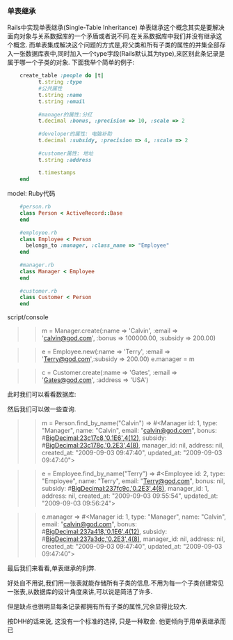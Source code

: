 ### 单表继承

Rails中实现单表继承(Single-Table Inheritance) 
        单表继承这个概念其实是要解决面向对象与关系数据库的一个矛盾或者说不同.在关系数据库中我们并没有继承这个概念. 
        而单表集成解决这个问题的方式是,将父类和所有子类的属性的并集全部存入一张数据库表中,同时加入一个type字段(Rails默认其为type),来区别此条记录是属于哪一个子类的对象. 
下面我举个简单的例子: 

```ruby
	create_table :people do |t|  
	      t.string :type  
	      #公共属性  
	      t.string :name  
	      t.string :email  
	        
	      #manager的属性:分红  
	      t.decimal :bonus, :precision => 10, :scale => 2  
	        
	      #developer的属性: 电脑补助  
	      t.decimal :subsidy, :precision => 4, :scale => 2  
	        
	      #customer属性: 地址  
	      t.string :address  
	        
	      t.timestamps  
	end

```

model: 
Ruby代码
```ruby
	#person.rb  
	class Person < ActiveRecord::Base  
	end  
	  
	#employee.rb  
	class Employee < Person  
	  belongs_to :manager, :class_name => "Employee"  
	end  
	  
	#manager.rb  
	class Manager < Employee  
	end  
	  
	#customer.rb  
	class Customer < Person  
	end 
```

script/console 
>> m = Manager.create(:name => 'Calvin', :email => 'calvin@god.com', :bonus => 100000.00, :subsidy => 200.00) 

>> e = Employee.new(:name => 'Terry', :email => 'Terry@god.com',:subsidy => 200.00) 
>>e.manager = m 

>>c = Customer.create(:name => 'Gates', :email => 'Gates@god.com', :address => 'USA') 

此时我们可以看看数据库: 


然后我们可以做一些查询. 

>> m = Person.find_by_name("Calvin") 
=> #<Manager id: 1, type: "Manager", name: "Calvin", email: "calvin@god.com", bonus: #<BigDecimal:23c17c8,'0.1E6',4(12)>, subsidy: #<BigDecimal:23c178c,'0.2E3',4(8)>, manager_id: nil, address: nil, created_at: "2009-09-03 09:47:40", updated_at: "2009-09-03 09:47:40"> 

>> e = Employee.find_by_name("Terry") 
=> #<Employee id: 2, type: "Employee", name: "Terry", email: "Terry@god.com", bonus: nil, subsidy: #<BigDecimal:237fc9c,'0.2E3',4(8)>, manager_id: 1, address: nil, created_at: "2009-09-03 09:55:54", updated_at: "2009-09-03 09:56:24"> 

>> e.manager 
=> #<Manager id: 1, type: "Manager", name: "Calvin", email: "calvin@god.com", bonus: #<BigDecimal:237a418,'0.1E6',4(12)>, subsidy: #<BigDecimal:237a3dc,'0.2E3',4(8)>, manager_id: nil, address: nil, created_at: "2009-09-03 09:47:40", updated_at: "2009-09-03 09:47:40"> 

最后我们来看看,单表继承的利弊. 

好处自不用说,我们用一张表就能存储所有子类的信息.不用为每一个子类创建常见一张表,从数据库的设计角度来讲,可以说是简洁了许多. 

但是缺点也很明显每条记录都拥有所有子类的属性,冗余显得比较大. 

按DHH的话来说, 这没有一个标准的选择, 只是一种取舍. 他更倾向于用单表继承而已
